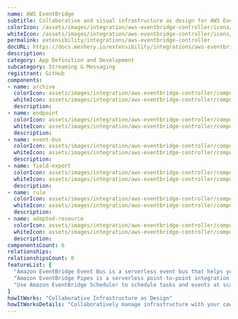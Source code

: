 ```yaml
---
name: AWS EventBridge
subtitle: Collaborative and visual infrastructure as design for AWS EventBridge
colorIcon: /assets/images/integration/aws-eventbridge-controller/icons/color/aws-eventbridge-controller-color.svg
whiteIcon: /assets/images/integration/aws-eventbridge-controller/icons/white/aws-eventbridge-controller-white.svg
permalink: extensibility/integrations/aws-eventbridge-controller
docURL: https://docs.meshery.io/extensibility/integrations/aws-eventbridge-controller
description: 
category: App Definition and Development
subcategory: Streaming & Messaging
registrant: GitHub
components: 
- name: archive
  colorIcon: assets/images/integration/aws-eventbridge-controller/components/archive/icons/color/archive-color.svg
  whiteIcon: assets/images/integration/aws-eventbridge-controller/components/archive/icons/white/archive-white.svg
  description: 
- name: endpoint
  colorIcon: assets/images/integration/aws-eventbridge-controller/components/endpoint/icons/color/endpoint-color.svg
  whiteIcon: assets/images/integration/aws-eventbridge-controller/components/endpoint/icons/white/endpoint-white.svg
  description: 
- name: event-bus
  colorIcon: assets/images/integration/aws-eventbridge-controller/components/event-bus/icons/color/event-bus-color.svg
  whiteIcon: assets/images/integration/aws-eventbridge-controller/components/event-bus/icons/white/event-bus-white.svg
  description: 
- name: field-export
  colorIcon: assets/images/integration/aws-eventbridge-controller/components/field-export/icons/color/field-export-color.svg
  whiteIcon: assets/images/integration/aws-eventbridge-controller/components/field-export/icons/white/field-export-white.svg
  description: 
- name: rule
  colorIcon: assets/images/integration/aws-eventbridge-controller/components/rule/icons/color/rule-color.svg
  whiteIcon: assets/images/integration/aws-eventbridge-controller/components/rule/icons/white/rule-white.svg
  description: 
- name: adopted-resource
  colorIcon: assets/images/integration/aws-eventbridge-controller/components/adopted-resource/icons/color/adopted-resource-color.svg
  whiteIcon: assets/images/integration/aws-eventbridge-controller/components/adopted-resource/icons/white/adopted-resource-white.svg
  description: 
componentsCount: 6
relationships: 
relationshipsCount: 0
featureList: [
  "Amazon EventBridge Event Bus is a serverless event bus that helps you receive, filter, transform, route, and deliver events.",
  "Amazon EventBridge Pipes is a serverless point-to-point integration resource that helps you connect event producers to event consumers with optional filtering, enrichment, and transformation capabilities.",
  "Use Amazon EventBridge Scheduler to schedule tasks and events at scale."
]
howItWorks: "Collaborative Infrastructure as Design"
howItWorksDetails: "Collaboratively manage infrastructure with your coworkers synchronously sharing the same designs."
---
```

